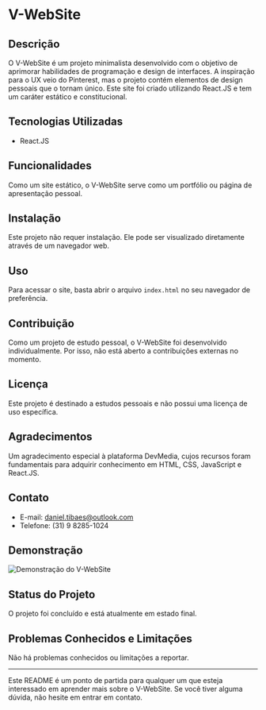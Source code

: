 # V-WebSite

## Descrição
O V-WebSite é um projeto minimalista desenvolvido com o objetivo de aprimorar habilidades de programação e design de interfaces. A inspiração para o UX veio do Pinterest, mas o projeto contém elementos de design pessoais que o tornam único. Este site foi criado utilizando React.JS e tem um caráter estático e constitucional.

## Tecnologias Utilizadas
- React.JS

## Funcionalidades
Como um site estático, o V-WebSite serve como um portfólio ou página de apresentação pessoal.

## Instalação
Este projeto não requer instalação. Ele pode ser visualizado diretamente através de um navegador web.

## Uso
Para acessar o site, basta abrir o arquivo `index.html` no seu navegador de preferência.

## Contribuição
Como um projeto de estudo pessoal, o V-WebSite foi desenvolvido individualmente. Por isso, não está aberto a contribuições externas no momento.

## Licença
Este projeto é destinado a estudos pessoais e não possui uma licença de uso específica.

## Agradecimentos
Um agradecimento especial à plataforma DevMedia, cujos recursos foram fundamentais para adquirir conhecimento em HTML, CSS, JavaScript e React.JS.

## Contato
- E-mail: [daniel.tibaes@outlook.com](mailto:daniel.tibaes@outlook.com)
- Telefone: (31) 9 8285-1024

## Demonstração
![Demonstração do V-WebSite](./README/Mac.gif)

## Status do Projeto
O projeto foi concluído e está atualmente em estado final.

## Problemas Conhecidos e Limitações
Não há problemas conhecidos ou limitações a reportar.

---

Este README é um ponto de partida para qualquer um que esteja interessado em aprender mais sobre o V-WebSite. Se você tiver alguma dúvida, não hesite em entrar em contato.
